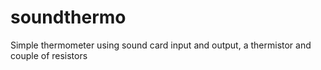 # soundthermo

Simple thermometer using sound card input and output, a thermistor and couple of resistors